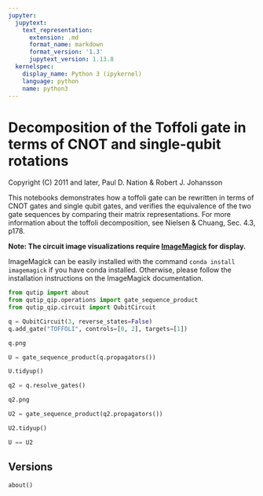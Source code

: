 ```yaml
---
jupyter:
  jupytext:
    text_representation:
      extension: .md
      format_name: markdown
      format_version: '1.3'
      jupytext_version: 1.13.8
  kernelspec:
    display_name: Python 3 (ipykernel)
    language: python
    name: python3
---
```


# Decomposition of the Toffoli gate in terms of CNOT and single-qubit rotations


Copyright (C) 2011 and later, Paul D. Nation & Robert J. Johansson

<!-- #region -->
This notebooks demonstrates how a toffoli gate can be rewritten in terms of CNOT gates and single qubit gates, and verifies the equivalence of the two gate sequences by comparing their matrix representations. For more information about the toffoli decomposition, see Nielsen & Chuang, Sec. 4.3, p178.


**Note: The circuit image visualizations require [ImageMagick](https://imagemagick.org/index.php) for display.**

ImageMagick can be easily installed with the command `conda install imagemagick` if you have conda installed.
Otherwise, please follow the installation instructions on the ImageMagick documentation.
<!-- #endregion -->

```python
from qutip import about
from qutip_qip.operations import gate_sequence_product
from qutip_qip.circuit import QubitCircuit
```

```python
q = QubitCircuit(3, reverse_states=False)
q.add_gate("TOFFOLI", controls=[0, 2], targets=[1])
```

```python
q.png
```

```python
U = gate_sequence_product(q.propagators())

U.tidyup()
```

```python
q2 = q.resolve_gates()
```

```python
q2.png
```

```python
U2 = gate_sequence_product(q2.propagators())

U2.tidyup()
```

```python
U == U2
```

## Versions

```python
about()
```
